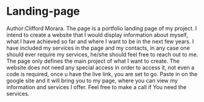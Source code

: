 # Landing-page
Author:Clifford Morara.
The page is a portfolio landing page of my project. I intend to create a website that I would display information about myself, what I have achieved so far and where I want to be in the next few years.
I have included my services in the page and my contacts, in any case one should ever require my services, he/she should feel free to reach out to me.
The page only defines the main project of what I want to create.
The website does not need any special access in order to access it, not even a code is required, once u have the live link, you are set to go. Paste in on the google site and it will bring you to my page, where you can view my information and services I offer. Feel free to make a call if You need the services.
